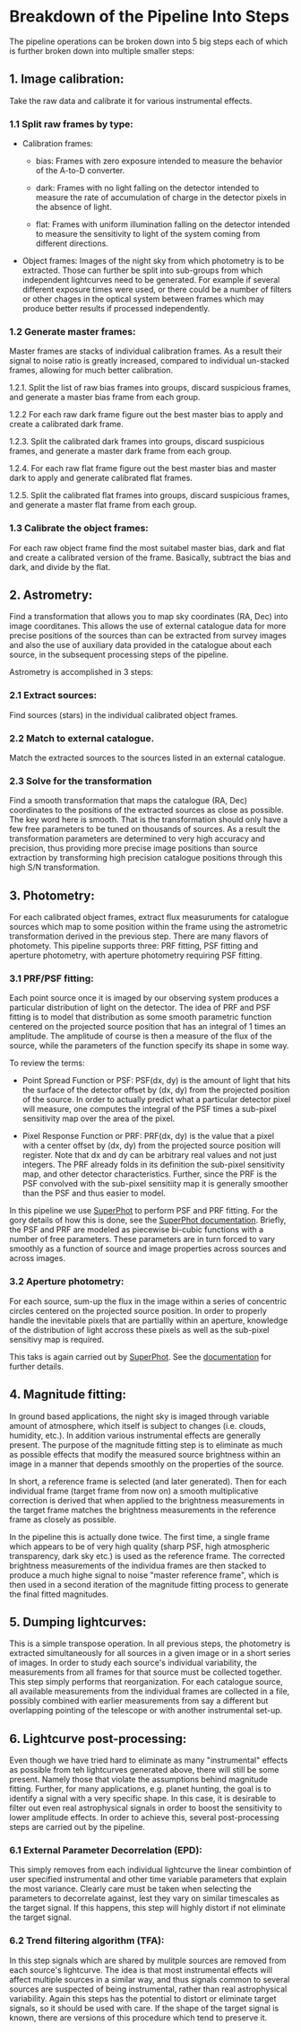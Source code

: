Breakdown of the Pipeline Into Steps
====================================

The pipeline operations can be broken down into 5 big steps each of which is
further broken down into multiple smaller steps:

## 1. Image calibration: 

Take the raw data and calibrate it for various instrumental effects.

### 1.1 Split raw frames by type:

  - Calibration frames:

    - bias: Frames with zero exposure intended to measure the behavior of the
      A-to-D converter.

    - dark: Frames with no light falling on the detector intended to measure the
      rate of accumulation of charge in the detector pixels in the absence of
      light.

    - flat: Frames with uniform illumination falling on the detector intended to
      measure the sensitivity to light of the system coming from different
      directions. 

  - Object frames: Images of the night sky from which photometry is to be
    extracted. Those can further be split into sub-groups from which independent
    lightcurves need to be generated. For example if several different exposure
    times were used, or there could be a number of filters or other chages in
    the optical system between frames which may produce better results if
    processed independently.

### 1.2 Generate master frames:

Master frames are stacks of individual calibration frames. As a result their
signal to noise ratio is greatly increased, compared to individual un-stacked
frames, allowing for much better calibration.

1.2.1. Split the list of raw bias frames into groups, discard suspicious frames, and
       generate a master bias frame from each group.

1.2.2 For each raw dark frame figure out the best master bias to apply and create a
      calibrated dark frame.

1.2.3. Split the calibrated dark frames into groups, discard suspicious frames, and
       generate a master dark frame from each group.

1.2.4. For each raw flat frame figure out the best master bias and master dark to
       apply and generate calibrated flat frames.

1.2.5. Split the calibrated flat frames into groups, discard suspicious frames,
       and generate a master flat frame from each group.

### 1.3 Calibrate the object frames:

For each raw object frame find the most suitabel master bias, dark and flat and
create a calibrated version of the frame. Basically, subtract the bias and dark,
and divide by the flat.

## 2. Astrometry:

Find a transformation that allows you to map sky coordinates (RA, Dec) into
image coorditanes. This allows the use of external catalogue data for more
precise positions of the sources than can be extracted from survey images and
also the use of auxiliary data provided in the catalogue about each source, in
the subsequent processing steps of the pipeline.

Astrometry is accomplished in 3 steps:

### 2.1 Extract sources:

Find sources (stars) in the individual calibrated object frames.

### 2.2 Match to external catalogue.

Match the extracted sources to the sources listed in an external
catalogue.

### 2.3 Solve for the transformation

Find a smooth transformation that maps the catalogue (RA, Dec) coordinates to
the positions of the extracted sources as close as possible. The key word here
is smooth. That is the transformation should only have a few free parameters to
be tuned on thousands of sources. As a result the transformation parameters are
determined to very high accuracy and precision, thus providing more precise
image positions than source extraction by transforming high precision catalogue
positions through this high S/N transformation.

## 3. Photometry:

For each calibrated object frames, extract flux measuruments for catalogue
sources which map to some position within the frame using the astrometric
transformation derived in the previous step. There are many flavors of
photomety. This pipeline supports three: PRF fitting, PSF fitting and aperture
photometry, with aperture photometry requiring PSF fitting.

### 3.1 PRF/PSF fitting:

Each point source once it is imaged by our observing system produces a
particular distribution of light on the detector. The idea of PRF and PSF
fitting is to model that distribution as some smooth parametric function
centered on the projected source position that has an integral of 1 times an
amplitude. The amplitude of course is then a measure of the flux of the source,
while the parameters of the function specify its shape in some way.

To review the terms:

  * Point Spread Function or PSF: PSF(dx, dy) is the amount of light that hits
    the surface of the detector offset by (dx, dy) from the projected position
    of the source. In order to actually predict what a particular detector pixel
    will measure, one computes the integral of the PSF times a sub-pixel
    sensitivity map over the area of the pixel.

  * Pixel Response Function or PRF: PRF(dx, dy) is the value that a pixel with a
    center offset by (dx, dy) from the projected source position will register.
    Note that dx and dy can be arbitrary real values and not just integers. The
    PRF already folds in its definition the sub-pixel sensitivity map, and other
    detector characteristics. Further, since the PRF is the PSF convolved with
    the sub-pixel sensitiity map it is generally smoother than the PSF and thus
    easier to model.

In this pipeline we use [SuperPhot](https://github.com/kpenev/SuperPhot) to
perform PSF and PRF fitting. For the gory details of how this is done, see the
[SuperPhot documentation](https://kpenev.github.io/SuperPhot/). Briefly, the PSF
and PRF are modeled as piecewise bi-cubic functions with a number of free
parameters.  These parameters are in turn forced to vary smoothly as a function
of source and image properties across sources and across images.

### 3.2 Aperture photometry:

For each source, sum-up the flux in the image within a series of concentric
circles centered on the projected source position. In order to properly handle
the inevitable pixels that are partiallly within an aperture, knowledge of the
distribution of light accross these pixels as well as the sub-pixel sensitivy
map is required.

This taks is again carried out by
[SuperPhot](https://github.com/kpenev/SuperPhot). See the
[documentation](https://kpenev.github.io/SuperPhot/) for further details.

## 4. Magnitude fitting:

In ground based applications, the night sky is imaged through variable amount of
atmosphere, which itself is subject to changes (i.e. clouds, humidity, etc.). In
addition various instrumental effects are generally present. The purpose of the
magnitude fitting step is to eliminate as much as possible effects that modify
the measured source brightness within an image in a manner that depends
smoothly on the properties of the source.

In short, a reference frame is selected (and later generated). Then for each
individual frame (target frame from now on) a smooth multiplicative correction
is derived that when applied to the brightness measurements in the target frame
matches the brightness measurements in the reference frame as closely as
possible.

In the pipeline this is actually done twice. The first time, a single frame
which appears to be of very high quality (sharp PSF, high atmospheric
transparency, dark sky etc.) is used as the reference frame. The corrected
brightness measurements of the individua frames are then stacked to produce a
much highe signal to noise "master reference frame", which is then used in a
second iteration of the magnitude fitting process to generate the final fitted
magnitudes.

## 5. Dumping lightcurves:

This is a simple transpose operation. In all previous steps, the photometry is
extracted simultaneously for all sources in a given image or in a short series
of images. In order to study each source's individual variability, the
measurements from all frames for that source must be collected together. This
step simply performs that reorganization. For each catalogue source, all
available measurements from the individual frames are collected in a file,
possibly combined with earlier measurements from say a different but overlapping
pointing of the telescope or with another instrumental set-up.

## 6. Lightcurve post-processing:

Even though we have tried hard to eliminate as many "instrumental" effects as
possible from teh lightcurves generated above, there will still be some present.
Namely those that violate the assumptions behind magnitude fitting. Further, for
many applications, e.g. planet hunting, the goal is to identify a signal with a
very specific shape. In this case, it is desirable to filter out even real
astrophysical signals in order to boost the sensitivity to lower amplitude
effects. In order to achieve this, several post-processing steps are carried out
by the pipeline.

### 6.1 External Parameter Decorrelation (EPD):

This simply removes from each individual lightcurve the linear combintion of
user specified instrumental and other time variable parameters that explain the
most variance. Clearly care must be taken when selecting the parameters to
decorrelate against, lest they vary on similar timescales as the target signal.
If this happens, this step will highly distort if not eliminate the target
signal.


### 6.2 Trend filtering algorithm (TFA):

In this step signals which are shared by mulitple sources are removed from each
source's lightcurve. The idea is that most instrumental effects will affect
multiple sources in a similar way, and thus signals common to several sources
are suspected of being instrumental, rather than real astrophysical variability.
Again this steps has the potential to distort or eliminate target signals, so it
should be used with care. If the shape of the target signal is known, there are
versions of this procedure which tend to preserve it.
